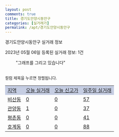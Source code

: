 ```yaml
---
layout: post
comments: true
title: 경기도안양시동안구
categories: [실거래가]
permalink: /apt/경기도안양시동안구
---
```


경기도안양시동안구 실거래 정보

2023년 05월 06일 등록된 실거래 정보: 1건

<!--<script async src="https://pagead2.googlesyndication.com/pagead/js/adsbygoogle.js?client=ca-pub-3485438051770037"
 crossorigin="anonymous"></script>-->

<script type="text/javascript">
  google.charts.load('current', {'packages':['corechart']});
  google.charts.setOnLoadCallback(drawChart);

  function drawChart() {
    var data = google.visualization.arrayToDataTable([['거래일', '매매', '전월세', '전매'], ['21-01', 9, 11, 0], ['21-02', 0, 4, 0], ['21-03', 0, 16, 0], ['21-04', 0, 3, 0], ['21-05', 0, 6, 0], ['21-06', 0, 1, 0], ['21-07', 6, 44, 0], ['21-08', 115, 168, 3], ['21-09', 3, 30, 0], ['21-10', 0, 4, 0], ['21-11', 1, 19, 0], ['21-12', 0, 11, 0], ['22-01', 0, 117, 0], ['22-02', 1, 35, 0], ['22-03', 4, 23, 0], ['22-04', 4, 36, 0], ['22-05', 54, 557, 0], ['22-06', 53, 607, 1], ['22-07', 33, 624, 0], ['22-08', 30, 611, 0], ['22-09', 27, 541, 0], ['22-10', 39, 652, 0], ['22-11', 48, 534, 0], ['22-12', 52, 640, 0], ['23-01', 92, 749, 1], ['23-02', 178, 939, 4], ['23-03', 243, 855, 3], ['23-04', 172, 590, 8], ['23-05', 5, 51, 0]]);

    var options = {
      title: '최근 1년간 유형별 거래량 추이',
      legend: { position: 'bottom' }
    };

    setTimeout(function() {
        var chart = new google.visualization.LineChart(document.getElementById('columnchart_material'));
        chart.draw(data, (options));
        document.getElementById('loading').style.display = 'none';
        var dayLabel = (new Date()).getDay();
        if (dayLabel < 2) {
            sorttable.innerSortFunction.apply(document.getElementById('week'), []);
            sorttable.innerSortFunction.apply(document.getElementById('week'), []);        
        }
        else {
            sorttable.innerSortFunction.apply(document.getElementById('today'), []);
            sorttable.innerSortFunction.apply(document.getElementById('today'), []);
        }
    }, 200);

  }
</script>

<div id="loading" style="z-index:20; display: block; margin-left: 35px">"그래프를 그리고 있습니다"</div>
<div id="columnchart_material" style="width: 95%; margin-left: -35px; display: block"></div>
<!--<div style="width: 95%; margin-left: -35px; display: block">
      <script async src="https://pagead2.googlesyndication.com/pagead/js/adsbygoogle.js?client=ca-pub-3485438051770037"
          crossorigin="anonymous"></script>
      <ins class="adsbygoogle"
          style="display:block"
          data-ad-format="fluid"
          data-ad-layout-key="-fb+5w+4e-db+86"
          data-ad-client="ca-pub-3485438051770037"
          data-ad-slot="1827090281"></ins>
      <script>
          (adsbygoogle = window.adsbygoogle || []).push({});
      </script>
</div>-->
<br>

<font size='small' style='font-size: small;'>컬럼 제목을 누르면 정렬됩니다.</font>
<table class="sortable">
  <tr style='background-color: rgba(114, 132, 186,0.4);'>
    <td id="region"><a href="#">지역</a></td>
    <td id="today"><a href="#">오늘 실거래</a></td>
    <td id="today_new"><a href="#">오늘 신고가</a></td>
    <td id="week"><a href="#">일주일 실거래</a></td>
  </tr>

  
  <tr class="item">
    <td><a href="경기도안양시동안구비산동">비산동</a></td>
    <td><a href="경기도안양시동안구비산동">0</a></td>
    <td><a href="경기도안양시동안구비산동">0</a></td>
    <td><a href="경기도안양시동안구비산동">57</a></td>
  </tr>
    

  <tr class="item">
    <td><a href="경기도안양시동안구관양동">관양동</a></td>
    <td><a href="경기도안양시동안구관양동">1</a></td>
    <td><a href="경기도안양시동안구관양동">0</a></td>
    <td><a href="경기도안양시동안구관양동">37</a></td>
  </tr>
    

  <tr class="item">
    <td><a href="경기도안양시동안구평촌동">평촌동</a></td>
    <td><a href="경기도안양시동안구평촌동">0</a></td>
    <td><a href="경기도안양시동안구평촌동">0</a></td>
    <td><a href="경기도안양시동안구평촌동">41</a></td>
  </tr>
    

  <tr class="item">
    <td><a href="경기도안양시동안구호계동">호계동</a></td>
    <td><a href="경기도안양시동안구호계동">0</a></td>
    <td><a href="경기도안양시동안구호계동">0</a></td>
    <td><a href="경기도안양시동안구호계동">88</a></td>
  </tr>
    


</table>


    